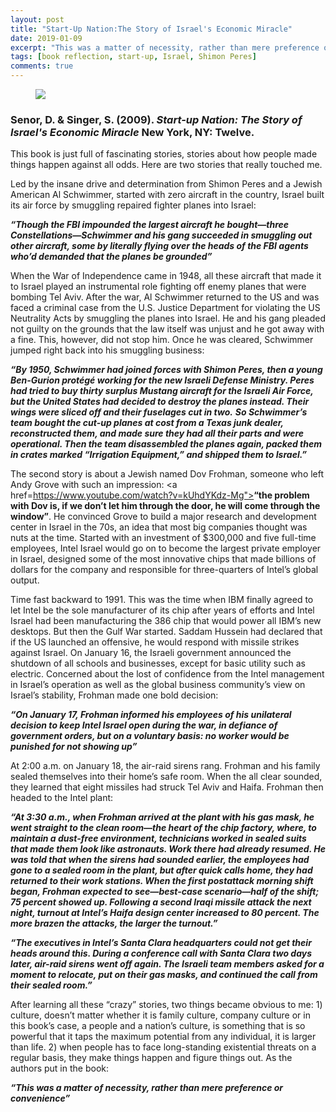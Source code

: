 ```yaml
---
layout: post
title: "Start-Up Nation:The Story of Israel's Economic Miracle"
date: 2019-01-09
excerpt: "This was a matter of necessity, rather than mere preference or convenience."
tags: [book reflection, start-up, Israel, Shimon Peres]
comments: true
---
```


<figure>
        <a href="https://i.imgur.com/YV6HYjJ.jpg"><img src="https://i.imgur.com/YV6HYjJ.jpg"></a>
</figure>

### Senor, D. & Singer, S. (2009). *Start-up Nation: The Story of Israel's Economic Miracle* New York, NY: Twelve.

This book is just full of fascinating stories, stories about how people made things happen against all odds. Here are two stories that really touched me. 

Led by the insane drive and determination from Shimon Peres and a Jewish American Al Schwimmer, started with zero aircraft in the country, Israel built its air force by smuggling repaired fighter planes into Israel:

***“Though the FBI impounded the largest aircraft he bought—three Constellations—Schwimmer and his gang succeeded in smuggling out other aircraft, some by literally flying over the heads of the FBI agents who’d demanded that the planes be grounded”***

When the War of Independence came in 1948, all these aircraft that made it to Israel played an instrumental role fighting off enemy planes that were bombing Tel Aviv. After the war, Al Schwimmer returned to the US and was faced a criminal case from the U.S. Justice Department for violating the US Neutrality Acts by smuggling the planes into Israel. He and his gang pleaded not guilty on the grounds that the law itself was unjust and he got away with a fine. This, however, did not stop him. Once he was cleared, Schwimmer jumped right back into his smuggling business:

***“By 1950, Schwimmer had joined forces with Shimon Peres, then a young Ben-Gurion protégé working for the new Israeli Defense Ministry. Peres had tried to buy thirty surplus Mustang aircraft for the Israeli Air Force, but the United States had decided to destroy the planes instead. Their wings were sliced off and their fuselages cut in two.***
***So Schwimmer’s team bought the cut-up planes at cost from a Texas junk dealer, reconstructed them, and made sure they had all their parts and were operational. Then the team disassembled the planes again, packed them in crates marked “Irrigation Equipment,” and shipped them to Israel.”***

The second story is about a Jewish named Dov Frohman, someone who left Andy Grove with such an impression: <a href=https://www.youtube.com/watch?v=kUhdYKdz-Mg"><b>“the problem with Dov is, if we don’t let him through the door, he will come through the window”</b></a>. He convinced Grove to build a major research and development center in Israel in the 70s, an idea that most big companies thought was nuts at the time. Started with an investment of $300,000 and five full-time employees, Intel Israel would go on to become the largest private employer in Israel, designed some of the most innovative chips that made billions of dollars for the company and responsible for three-quarters of Intel’s global output. 

Time fast backward to 1991. This was the time when IBM finally agreed to let Intel be the sole manufacturer of its chip after years of efforts and Intel Israel had been manufacturing the 386 chip that would power all IBM’s new desktops. But then the Gulf War started. Saddam Hussein had declared that if the US launched an offensive, he would respond with missile strikes against Israel. On January 16, the Israeli government announced the shutdown of all schools and businesses, except for basic utility such as electric. Concerned about the lost of confidence from the Intel management in Israel’s operation as well as the global business community’s view on Israel’s stability, Frohman made one bold decision:

***“On January 17, Frohman informed his employees of his unilateral decision to keep Intel Israel open during the war, in defiance of government orders, but on a voluntary basis: no worker would be punished for not showing up”***

At 2:00 a.m. on January 18, the air-raid sirens rang. Frohman and his family sealed themselves into their home’s safe room. When the all clear sounded, they learned that eight missiles had struck Tel Aviv and Haifa. Frohman then headed to the Intel plant:

***“At 3:30 a.m., when Frohman arrived at the plant with his gas mask, he went straight to the clean room—the heart of the chip factory, where, to maintain a dust-free environment, technicians worked in sealed suits that made them look like astronauts. Work there had already resumed. He was told that when the sirens had sounded earlier, the employees had gone to a sealed room in the plant, but after quick calls home, they had returned to their work stations. When the first postattack morning shift began, Frohman expected to see—best-case scenario—half of the shift; 75 percent showed up. Following a second Iraqi missile attack the next night, turnout at Intel’s Haifa design center increased to 80 percent. The more brazen the attacks, the larger the turnout.”***

***“The executives in Intel’s Santa Clara headquarters could not get their heads around this. During a conference call with Santa Clara two days later, air-raid sirens went off again. The Israeli team members asked for a moment to relocate, put on their gas masks, and continued the call from their sealed room.”***

After learning all these “crazy” stories, two things became obvious to me: 1) culture, doesn’t matter whether it is family culture, company culture or in this book’s case, a people and a nation’s culture, is something that is so powerful that it taps the maximum potential from any individual, it is larger than life. 2) when people has to face long-standing existential threats on a regular basis, they make things happen and figure things out. As the authors put in the book:

***“This was a matter of necessity, rather than mere preference or convenience”***

